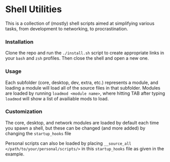 
# Shell Utilities #

This is a collection of (mostly) shell scripts aimed at simplifying various tasks, from development to networking, to procrastination.

### Installation ###

Clone the repo and run the `./install.sh` script to create appropriate links in your `bash` and `zsh` profiles. Then close the shell and open a new one.


### Usage ###

Each subfolder (core, desktop, dev, extra, etc.) represents a module, and loading a module will load all of the source files in that subfolder.  Modules are loaded by running `loadmod <module name>`, where hitting TAB after typing `loadmod` will show a list of availiable mods to load.

### Customization ###

The core, desktop, and network modules are loaded by default each time you spawn a shell, but these can be changed (and more added) by changing the `startup_hooks` file

Personal scripts can also be loaded by placing `__source_all </path/to/your/personal/scripts/>` in this `startup_hooks` file as given in the example.
